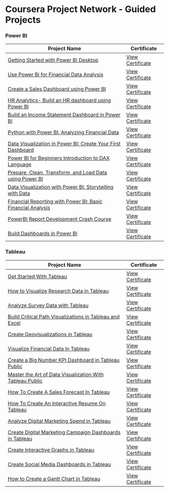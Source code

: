 # Coursera Project Network - Guided Projects

### Power BI

| Project Name                                                | Certificate                                               |
|------------------------------------------------------------|-----------------------------------------------------------|
| [Getting Started with Power BI Desktop](https://www.coursera.org/projects/power-bi-desktop) | [View Certificate](https://coursera.org/share/c8e16eba6e795e3361faa83b90c33db6) |
| [Use Power Bi for Financial Data Analysis](https://www.coursera.org/projects/use-power-bi-for-financial-data-analysis-project) | [View Certificate](https://coursera.org/share/62e46d9290f811a88f3dd8a00200237e) |
| [Create a Sales Dashboard using Power BI](https://www.coursera.org/projects/create-sales-dashboard-using-power-bi) | [View Certificate](https://coursera.org/share/96bee138ec98dd7fae29c140cc02f1d5) |
| [HR Analytics- Build an HR dashboard using Power BI](https://www.coursera.org/projects/hr-analytics-build-hr-dashboard-using-power-bi) | [View Certificate](https://coursera.org/share/a365739d0558f90d493d2a3c43105a2a) |
| [Build an Income Statement Dashboard in Power BI](https://www.coursera.org/projects/build-an-income-statement-dashboard-in-power-bi) | [View Certificate]() |
| [Python with Power BI: Analyzing Financial Data](https://www.coursera.org/projects/python-with-power-bi-analyzing-financial-data) | [View Certificate]() |
| [Data Visualization in Power BI: Create Your First Dashboard](https://www.coursera.org/projects/data-visualization-in-power-bi-create-your-first-dashboard) | [View Certificate]() |
| [Power BI for Beginners Introduction to DAX Language](https://www.coursera.org/projects/powerbi-for-beginners-introduction-to-dax-language) | [View Certificate]() |
| [Prepare, Clean, Transform, and Load Data using Power BI](https://www.coursera.org/projects/prepare-clean-transform-and-load-data-using-powerbi) | [View Certificate]() |
| [Data Visualization with Power BI: Storytelling with Data](https://www.coursera.org/projects/data-visualization-with-power-bi-storytelling-with-data) | [View Certificate]() |
| [Financial Reporting with Power BI: Basic Financial Analysis](https://www.coursera.org/projects/financial-reporting-with-power-bi-financial-analysis) | [View Certificate]() |
| [PowerBI Report Development Crash Course](https://www.coursera.org/projects/powerbi-report-development-crash-course-wdnos) | [View Certificate]() |
| [Build Dashboards in Power BI](https://www.coursera.org/projects/build-dashboards-power-bi) | [View Certificate]() |

### Tableau

| Project Name | Certificate |
|--------------|-------------|
| [Get Started With Tableau](https://www.coursera.org/projects/get-started-tableau) | [View Certificate]() |
| [How to Visualize Research Data in Tableau](https://www.coursera.org/projects/how-visualize-research-data-tableau) | [View Certificate]() |
| [Analyze Survey Data with Tableau](https://www.coursera.org/projects/analyze-survey-data-tableau) | [View Certificate]() |
| [Build Critical Path Visualizations in Tableau and Excel](https://www.coursera.org/projects/build-critical-path-visualizations-tableau-and-excel) | [View Certificate]() |
| [Create Geovisualizations in Tableau](https://www.coursera.org/projects/create-geovisualizations-tableau) | [View Certificate]() |
| [Visualize Financial Data In Tableau](https://www.coursera.org/projects/visualize-financial-data-tableau) | [View Certificate]() |
| [Create a Big Number KPI Dashboard in Tableau Public](https://www.coursera.org/projects/create-big-number-kpi-dashboard-tableau-public) | [View Certificate]() |
| [Master the Art of Data Visualization With Tableau Public](https://www.coursera.org/projects/master-data-visualization-tableau) | [View Certificate]() |
| [How To Create A Sales Forecast In Tableau](https://www.coursera.org/projects/how-to-create-a-sales-forecast-in-tableau) | [View Certificate]() |
| [How To Create An Interactive Resume On Tableau](https://www.coursera.org/projects/how-create-interactive-resume-tableau) | [View Certificate]() |
| [Analyze Digital Marketing Spend in Tableau](https://www.coursera.org/projects/analyze-digital-marketing-spend-tableau) | [View Certificate]() |
| [Create Digital Marketing Campaign Dashboards in Tableau](https://www.coursera.org/projects/create-digital-marketing-campaign-dashboards-tableau) | [View Certificate]() |
| [Create Interactive Graphs in Tableau](https://www.coursera.org/projects/create-interactive-graphs-tableau) | [View Certificate]() |
| [Create Social Media Dashboards in Tableau](https://www.coursera.org/projects/create-social-media-dashboards-tableau-ayild) | [View Certificate]() |
| [How to Create a Gantt Chart in Tableau](https://www.coursera.org/projects/how-create-gantt-chart-tableau) | [View Certificate]() |
